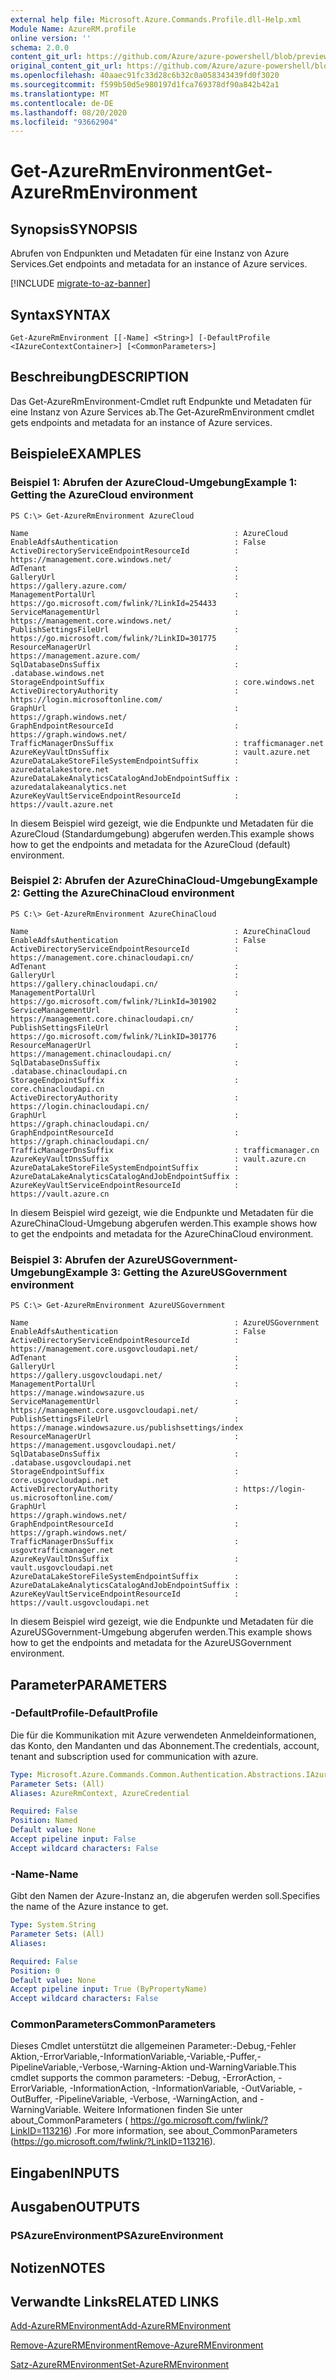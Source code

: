 ```yaml
---
external help file: Microsoft.Azure.Commands.Profile.dll-Help.xml
Module Name: AzureRM.profile
online version: ''
schema: 2.0.0
content_git_url: https://github.com/Azure/azure-powershell/blob/preview/src/ResourceManager/Profile/Commands.Profile/help/Get-AzureRmEnvironment.md
original_content_git_url: https://github.com/Azure/azure-powershell/blob/preview/src/ResourceManager/Profile/Commands.Profile/help/Get-AzureRmEnvironment.md
ms.openlocfilehash: 40aaec91fc33d28c6b32c0a058343439fd0f3020
ms.sourcegitcommit: f599b50d5e980197d1fca769378df90a842b42a1
ms.translationtype: MT
ms.contentlocale: de-DE
ms.lasthandoff: 08/20/2020
ms.locfileid: "93662904"
---
```

# <span data-ttu-id="9aab8-101">Get-AzureRmEnvironment</span><span class="sxs-lookup"><span data-stu-id="9aab8-101">Get-AzureRmEnvironment</span></span>

## <span data-ttu-id="9aab8-102">Synopsis</span><span class="sxs-lookup"><span data-stu-id="9aab8-102">SYNOPSIS</span></span>
<span data-ttu-id="9aab8-103">Abrufen von Endpunkten und Metadaten für eine Instanz von Azure Services.</span><span class="sxs-lookup"><span data-stu-id="9aab8-103">Get endpoints and metadata for an instance of Azure services.</span></span>

[!INCLUDE [migrate-to-az-banner](../../includes/migrate-to-az-banner.md)]

## <span data-ttu-id="9aab8-104">Syntax</span><span class="sxs-lookup"><span data-stu-id="9aab8-104">SYNTAX</span></span>

```
Get-AzureRmEnvironment [[-Name] <String>] [-DefaultProfile <IAzureContextContainer>] [<CommonParameters>]
```

## <span data-ttu-id="9aab8-105">Beschreibung</span><span class="sxs-lookup"><span data-stu-id="9aab8-105">DESCRIPTION</span></span>
<span data-ttu-id="9aab8-106">Das Get-AzureRmEnvironment-Cmdlet ruft Endpunkte und Metadaten für eine Instanz von Azure Services ab.</span><span class="sxs-lookup"><span data-stu-id="9aab8-106">The Get-AzureRmEnvironment cmdlet gets endpoints and metadata for an instance of Azure services.</span></span>

## <span data-ttu-id="9aab8-107">Beispiele</span><span class="sxs-lookup"><span data-stu-id="9aab8-107">EXAMPLES</span></span>

### <span data-ttu-id="9aab8-108">Beispiel 1: Abrufen der AzureCloud-Umgebung</span><span class="sxs-lookup"><span data-stu-id="9aab8-108">Example 1: Getting the AzureCloud environment</span></span>
```
PS C:\> Get-AzureRmEnvironment AzureCloud

Name                                              : AzureCloud
EnableAdfsAuthentication                          : False
ActiveDirectoryServiceEndpointResourceId          : https://management.core.windows.net/
AdTenant                                          :
GalleryUrl                                        : https://gallery.azure.com/
ManagementPortalUrl                               : https://go.microsoft.com/fwlink/?LinkId=254433
ServiceManagementUrl                              : https://management.core.windows.net/
PublishSettingsFileUrl                            : https://go.microsoft.com/fwlink/?LinkID=301775
ResourceManagerUrl                                : https://management.azure.com/
SqlDatabaseDnsSuffix                              : .database.windows.net
StorageEndpointSuffix                             : core.windows.net
ActiveDirectoryAuthority                          : https://login.microsoftonline.com/
GraphUrl                                          : https://graph.windows.net/
GraphEndpointResourceId                           : https://graph.windows.net/
TrafficManagerDnsSuffix                           : trafficmanager.net
AzureKeyVaultDnsSuffix                            : vault.azure.net
AzureDataLakeStoreFileSystemEndpointSuffix        : azuredatalakestore.net
AzureDataLakeAnalyticsCatalogAndJobEndpointSuffix : azuredatalakeanalytics.net
AzureKeyVaultServiceEndpointResourceId            : https://vault.azure.net
```

<span data-ttu-id="9aab8-109">In diesem Beispiel wird gezeigt, wie die Endpunkte und Metadaten für die AzureCloud (Standardumgebung) abgerufen werden.</span><span class="sxs-lookup"><span data-stu-id="9aab8-109">This example shows how to get the endpoints and metadata for the AzureCloud (default) environment.</span></span>

### <span data-ttu-id="9aab8-110">Beispiel 2: Abrufen der AzureChinaCloud-Umgebung</span><span class="sxs-lookup"><span data-stu-id="9aab8-110">Example 2: Getting the AzureChinaCloud environment</span></span>
```
PS C:\> Get-AzureRmEnvironment AzureChinaCloud

Name                                              : AzureChinaCloud
EnableAdfsAuthentication                          : False
ActiveDirectoryServiceEndpointResourceId          : https://management.core.chinacloudapi.cn/
AdTenant                                          :
GalleryUrl                                        : https://gallery.chinacloudapi.cn/
ManagementPortalUrl                               : https://go.microsoft.com/fwlink/?LinkId=301902
ServiceManagementUrl                              : https://management.core.chinacloudapi.cn/
PublishSettingsFileUrl                            : https://go.microsoft.com/fwlink/?LinkID=301776
ResourceManagerUrl                                : https://management.chinacloudapi.cn/
SqlDatabaseDnsSuffix                              : .database.chinacloudapi.cn
StorageEndpointSuffix                             : core.chinacloudapi.cn
ActiveDirectoryAuthority                          : https://login.chinacloudapi.cn/
GraphUrl                                          : https://graph.chinacloudapi.cn/
GraphEndpointResourceId                           : https://graph.chinacloudapi.cn/
TrafficManagerDnsSuffix                           : trafficmanager.cn
AzureKeyVaultDnsSuffix                            : vault.azure.cn
AzureDataLakeStoreFileSystemEndpointSuffix        :
AzureDataLakeAnalyticsCatalogAndJobEndpointSuffix :
AzureKeyVaultServiceEndpointResourceId            : https://vault.azure.cn
```

<span data-ttu-id="9aab8-111">In diesem Beispiel wird gezeigt, wie die Endpunkte und Metadaten für die AzureChinaCloud-Umgebung abgerufen werden.</span><span class="sxs-lookup"><span data-stu-id="9aab8-111">This example shows how to get the endpoints and metadata for the AzureChinaCloud environment.</span></span>

### <span data-ttu-id="9aab8-112">Beispiel 3: Abrufen der AzureUSGovernment-Umgebung</span><span class="sxs-lookup"><span data-stu-id="9aab8-112">Example 3: Getting the AzureUSGovernment environment</span></span>
```
PS C:\> Get-AzureRmEnvironment AzureUSGovernment

Name                                              : AzureUSGovernment
EnableAdfsAuthentication                          : False
ActiveDirectoryServiceEndpointResourceId          : https://management.core.usgovcloudapi.net/
AdTenant                                          :
GalleryUrl                                        : https://gallery.usgovcloudapi.net/
ManagementPortalUrl                               : https://manage.windowsazure.us
ServiceManagementUrl                              : https://management.core.usgovcloudapi.net/
PublishSettingsFileUrl                            : https://manage.windowsazure.us/publishsettings/index
ResourceManagerUrl                                : https://management.usgovcloudapi.net/
SqlDatabaseDnsSuffix                              : .database.usgovcloudapi.net
StorageEndpointSuffix                             : core.usgovcloudapi.net
ActiveDirectoryAuthority                          : https://login-us.microsoftonline.com/
GraphUrl                                          : https://graph.windows.net/
GraphEndpointResourceId                           : https://graph.windows.net/
TrafficManagerDnsSuffix                           : usgovtrafficmanager.net
AzureKeyVaultDnsSuffix                            : vault.usgovcloudapi.net
AzureDataLakeStoreFileSystemEndpointSuffix        :
AzureDataLakeAnalyticsCatalogAndJobEndpointSuffix :
AzureKeyVaultServiceEndpointResourceId            : https://vault.usgovcloudapi.net
```

<span data-ttu-id="9aab8-113">In diesem Beispiel wird gezeigt, wie die Endpunkte und Metadaten für die AzureUSGovernment-Umgebung abgerufen werden.</span><span class="sxs-lookup"><span data-stu-id="9aab8-113">This example shows how to get the endpoints and metadata for the AzureUSGovernment environment.</span></span>

## <span data-ttu-id="9aab8-114">Parameter</span><span class="sxs-lookup"><span data-stu-id="9aab8-114">PARAMETERS</span></span>

### <span data-ttu-id="9aab8-115">-DefaultProfile</span><span class="sxs-lookup"><span data-stu-id="9aab8-115">-DefaultProfile</span></span>
<span data-ttu-id="9aab8-116">Die für die Kommunikation mit Azure verwendeten Anmeldeinformationen, das Konto, den Mandanten und das Abonnement.</span><span class="sxs-lookup"><span data-stu-id="9aab8-116">The credentials, account, tenant and subscription used for communication with azure.</span></span>

```yaml
Type: Microsoft.Azure.Commands.Common.Authentication.Abstractions.IAzureContextContainer
Parameter Sets: (All)
Aliases: AzureRmContext, AzureCredential

Required: False
Position: Named
Default value: None
Accept pipeline input: False
Accept wildcard characters: False
```

### <span data-ttu-id="9aab8-117">-Name</span><span class="sxs-lookup"><span data-stu-id="9aab8-117">-Name</span></span>
<span data-ttu-id="9aab8-118">Gibt den Namen der Azure-Instanz an, die abgerufen werden soll.</span><span class="sxs-lookup"><span data-stu-id="9aab8-118">Specifies the name of the Azure instance to get.</span></span>

```yaml
Type: System.String
Parameter Sets: (All)
Aliases: 

Required: False
Position: 0
Default value: None
Accept pipeline input: True (ByPropertyName)
Accept wildcard characters: False
```

### <span data-ttu-id="9aab8-119">CommonParameters</span><span class="sxs-lookup"><span data-stu-id="9aab8-119">CommonParameters</span></span>
<span data-ttu-id="9aab8-120">Dieses Cmdlet unterstützt die allgemeinen Parameter:-Debug,-Fehler Aktion,-ErrorVariable,-InformationVariable,-Variable,-Puffer,-PipelineVariable,-Verbose,-Warning-Aktion und-WarningVariable.</span><span class="sxs-lookup"><span data-stu-id="9aab8-120">This cmdlet supports the common parameters: -Debug, -ErrorAction, -ErrorVariable, -InformationAction, -InformationVariable, -OutVariable, -OutBuffer, -PipelineVariable, -Verbose, -WarningAction, and -WarningVariable.</span></span> <span data-ttu-id="9aab8-121">Weitere Informationen finden Sie unter about_CommonParameters ( https://go.microsoft.com/fwlink/?LinkID=113216) .</span><span class="sxs-lookup"><span data-stu-id="9aab8-121">For more information, see about_CommonParameters (https://go.microsoft.com/fwlink/?LinkID=113216).</span></span>

## <span data-ttu-id="9aab8-122">Eingaben</span><span class="sxs-lookup"><span data-stu-id="9aab8-122">INPUTS</span></span>

## <span data-ttu-id="9aab8-123">Ausgaben</span><span class="sxs-lookup"><span data-stu-id="9aab8-123">OUTPUTS</span></span>

### <span data-ttu-id="9aab8-124">PSAzureEnvironment</span><span class="sxs-lookup"><span data-stu-id="9aab8-124">PSAzureEnvironment</span></span>

## <span data-ttu-id="9aab8-125">Notizen</span><span class="sxs-lookup"><span data-stu-id="9aab8-125">NOTES</span></span>

## <span data-ttu-id="9aab8-126">Verwandte Links</span><span class="sxs-lookup"><span data-stu-id="9aab8-126">RELATED LINKS</span></span>

[<span data-ttu-id="9aab8-127">Add-AzureRMEnvironment</span><span class="sxs-lookup"><span data-stu-id="9aab8-127">Add-AzureRMEnvironment</span></span>](./Add-AzureRMEnvironment.md)

[<span data-ttu-id="9aab8-128">Remove-AzureRMEnvironment</span><span class="sxs-lookup"><span data-stu-id="9aab8-128">Remove-AzureRMEnvironment</span></span>](./Remove-AzureRMEnvironment.md)

[<span data-ttu-id="9aab8-129">Satz-AzureRMEnvironment</span><span class="sxs-lookup"><span data-stu-id="9aab8-129">Set-AzureRMEnvironment</span></span>](./Set-AzureRMEnvironment.md)

